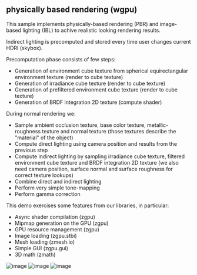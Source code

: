 ## physically based rendering (wgpu)

This sample implements physically-based rendering (PBR) and image-based lighting (IBL) to achive realistic looking rendering results.

Indirect lighting is precomputed and stored every time user changes current HDRI (skybox).

Precomputation phase consists of few steps:
* Generation of environment cube texture from spherical equirectangular environment texture (render to cube texture)
* Generation of irradiance cube texture (render to cube texture)
* Generation of prefiltered environment cube texture (render to cube texture)
* Generation of BRDF integration 2D texture (compute shader)

During normal rendering we:
* Sample ambient occlusion texture, base color texture, metallic-roughness texture and normal texture (those textures describe the "material" of the object)
* Compute direct lighting using camera position and results from the previous step
* Compute indirect lighting by sampling irradiance cube texture, filtered environment cube texture and BRDF integration 2D texture (we also need camera position, surface normal and surface roughness for correct texture lookups)
* Combine direct and indirect lighting
* Perform very simple tone-mapping
* Perform gamma correction

This demo exercises some features from our libraries, in particular:
* Async shader compilation (zgpu)
* Mipmap generation on the GPU (zgpu)
* GPU resource management (zgpu)
* Image loading (zgpu.stbi)
* Mesh loading (zmesh.io)
* Simple GUI (zgpu.gui)
* 3D math (zmath)

![image](screenshot0.jpg)
![image](screenshot1.jpg)
![image](screenshot2.jpg)
